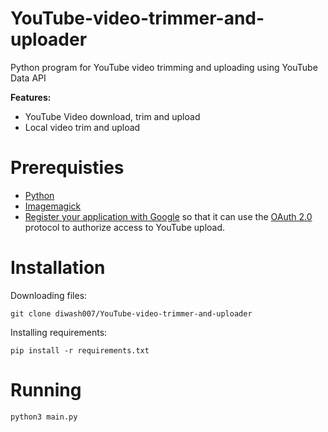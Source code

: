 ﻿# YouTube-video-trimmer-and-uploader
Python program for YouTube video trimming and uploading using YouTube Data API

**Features:**
 - YouTube Video download, trim and upload
 - Local video trim and upload

# Prerequisties

 - [Python](https://www.python.org/)
 - [Imagemagick](https://imagemagick.org/script/download.php)
 - [Register your application with Google](https://developers.google.com/youtube/registering_an_application) so that it can use the [OAuth 2.0](http://oauth.net/2/) protocol to authorize access to YouTube upload.
 
 

# Installation
Downloading files:
```
git clone diwash007/YouTube-video-trimmer-and-uploader
```
Installing requirements:
```
pip install -r requirements.txt
```

# Running
```
python3 main.py
```
